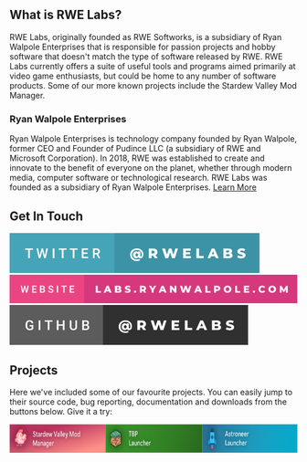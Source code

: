 ## What is RWE Labs?
RWE Labs, originally founded as RWE Softworks, is a subsidiary of Ryan Walpole Enterprises that is responsible for passion projects and hobby software that doesn't match the type of software released by RWE. RWE Labs currently offers a suite of useful tools and programs aimed primarily at video game enthusiasts, but could be home to any number of software products. Some of our more known projects include the Stardew Valley Mod Manager.

### Ryan Walpole Enterprises
Ryan Walpole Enterprises is technology company founded by Ryan Walpole, former CEO and Founder of Pudince LLC (a subsidiary of RWE and Microsoft Corporation). In 2018, RWE was established to create and innovate to the benefit of everyone on the planet, whether through modern media, computer software or technological research. RWE Labs was founded as a subsidiary of Ryan Walpole Enterprises. [Learn More](https://ryanwalpole.com/)

## Get In Touch
[![Twitter](https://raw.githubusercontent.com/RWELabs/RWELabs/e99d6b4c47d9e536b9ae072a7df72e62c1fa91fe/images/twitter-%40rwelabs.svg)](https://twitter.com/RWELabs)
[![Website](https://raw.githubusercontent.com/RWELabs/RWELabs/e99d6b4c47d9e536b9ae072a7df72e62c1fa91fe/images/website-labs.ryanwalpole.com.svg)](https://labs.ryanwalpole.com)
[![GitHub](https://raw.githubusercontent.com/RWELabs/RWELabs/7242f34ddf138ff91b157c41cc3afe298a43d001/images/github-%40rwelabs.svg)](https://github.com/RWELabs)

## Projects
Here we've included some of our favourite projects. You can easily jump to their source code, bug reporting, documentation and downloads from the buttons below. Give it a try:
<div style="display: flex;">
  <a href="https://github.com/RWELabs/RWELabs/blob/main/stardew.md"><img src= "https://github.com/RWELabs/RWELabs/blob/main/images/StardewModManagerBanner.png?raw=true" height=50px align=left></a>
<a href="https://github.com/RWELabs/RWELabs/blob/main/tbp.md"> <img src="https://github.com/RWELabs/RWELabs/blob/main/images/TBPLauncherBanner.png?raw=true" height=50px align=left> </a>
<a href="https://github.com/RWELabs/RWELabs/blob/main/astro.md"><img src="https://github.com/RWELabs/RWELabs/blob/main/images/AstroneerLauncherBanner.png?raw=true" height=50px align=left></a>
</div>
<br><br>


<!--
**RWELabs/RWELabs** is a ✨ _special_ ✨ repository because its `README.md` (this file) appears on your GitHub profile.

Here are some ideas to get you started:

- 🔭 I’m currently working on ...
- 🌱 I’m currently learning ...
- 👯 I’m looking to collaborate on ...
- 🤔 I’m looking for help with ...
- 💬 Ask me about ...
- 📫 How to reach me: ...
- 😄 Pronouns: ...
- ⚡ Fun fact: ...
-->
